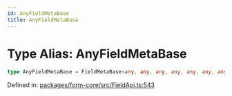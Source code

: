 ```yaml
---
id: AnyFieldMetaBase
title: AnyFieldMetaBase
---
```


<!-- DO NOT EDIT: this page is autogenerated from the type comments -->

# Type Alias: AnyFieldMetaBase

```ts
type AnyFieldMetaBase = FieldMetaBase<any, any, any, any, any, any, any, any, any, any, any, any, any, any, any, any, any>;
```

Defined in: [packages/form-core/src/FieldApi.ts:543](https://github.com/TanStack/form/blob/main/packages/form-core/src/FieldApi.ts#L543)
